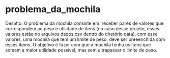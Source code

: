 # problema_da_mochila

Desafio:
O problema da mochila consiste em: receber pares de valores que correspondem ao peso e utilidade de itens (no caso desse projeto, esses valores estão no arquivos dados.csv dentro do diretório data), com esse valores, uma mochila que tem um limite de peso, deve ser preeenchida com esses items. O objetivo é fazer com que a mochila tenha os itens que somam a maior utilidade possível, mas sem ultrapassar o limite de peso.
